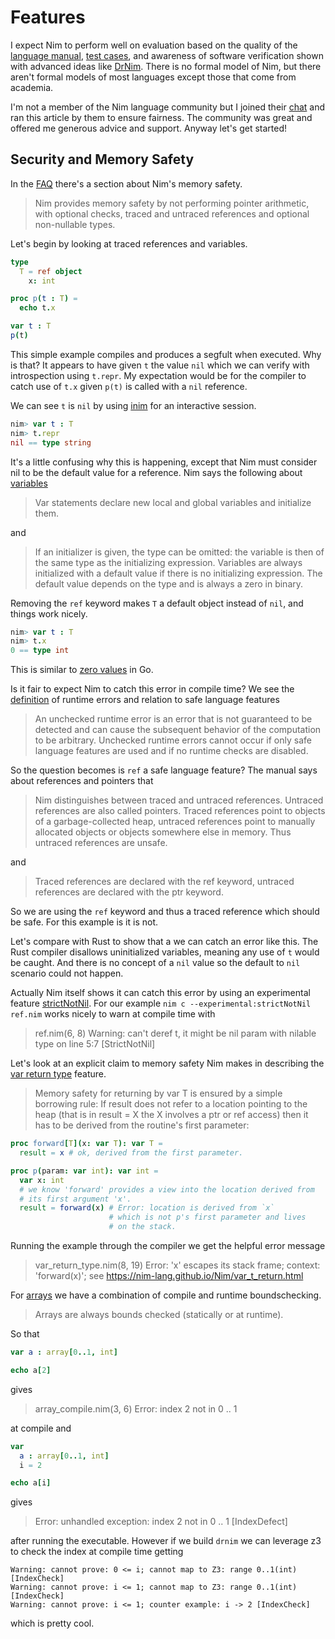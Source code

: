 # Features

I expect Nim to perform well on evaluation based on the quality of the [language manual](https://nim-lang.org/docs/manual.html), [test cases](https://github.com/nim-lal/tsts), and awareness of software verification shown with advanced ideas like [DrNim](https://nim-lang.org/docs/drnim.html).
There is no formal model of Nim, but there aren't formal models of most languages except those that come from academia.

I'm not a member of the Nim language community but I joined their [chat](https://nim-lang.org/community.html) and ran this article by them to ensure fairness. The community was great and offered me generous advice and support. Anyway let's get started!

## Security and Memory Safety

In the [FAQ](https://nim-lang.org/faq.html) there's a section about Nim's memory safety.

> Nim provides memory safety by not performing pointer arithmetic, with optional checks, traced and untraced references and optional non-nullable types.

Let's begin by looking at traced references and variables.

```nim
type
  T = ref object
    x: int

proc p(t : T) =
  echo t.x

var t : T
p(t)
```

This simple example compiles and produces a segfult when executed.
Why is that? It appears to have given `t` the value `nil` which we can verify with introspection using `t.repr`.
My expectation would be for the compiler to catch use of `t.x` given `p(t)` is called with a `nil` reference.

We can see `t` is `nil` by using [inim](https://github.com/inim-repl/INim) for an interactive session.

```nim
nim> var t : T
nim> t.repr
nil == type string
```

It's a little confusing why this is happening, except that Nim must consider nil to be the default value for a reference.
Nim says the following about [variables](https://nim-lang.org/docs/manual.html#statements-and-expressions-var-statement)

> Var statements declare new local and global variables and initialize them.

and

> If an initializer is given, the type can be omitted: the variable is then of the same type as the initializing expression. Variables are always initialized with a default value if there is no initializing expression. The default value depends on the type and is always a zero in binary. 


Removing the `ref` keyword makes `T` a default object instead of `nil`, and things work nicely.

```nim
nim> var t : T
nim> t.x
0 == type int
```

This is similar to [zero values](https://go.dev/tour/basics/12) in Go.

Is it fair to expect Nim to catch this error in compile time? We see the [definition](https://nim-lang.org/docs/manual.html#definitions) of runtime errors and relation to safe language features

> An unchecked runtime error is an error that is not guaranteed to be detected and can cause the subsequent behavior of the computation to be arbitrary. Unchecked runtime errors cannot occur if only safe language features are used and if no runtime checks are disabled.

So the question becomes is `ref` a safe language feature? The manual says about references and pointers that

> Nim distinguishes between traced and untraced references. Untraced references are also called pointers. Traced references point to objects of a garbage-collected heap, untraced references point to manually allocated objects or objects somewhere else in memory. Thus untraced references are unsafe.

and

> Traced references are declared with the ref keyword, untraced references are declared with the ptr keyword. 

So we are using the `ref` keyword and thus a traced reference which should be safe. For this example is it is not.

Let's compare with Rust to show that a we can catch an error like this. The Rust compiler disallows uninitialized variables, meaning any use of `t` would be caught. And there is no concept of a `nil` value so the default to `nil` scenario could not happen.

Actually Nim itself shows it can catch this error by using an experimental feature [strictNotNil](https://nim-lang.org/docs/manual_experimental.html#strict-not-nil-checking).
For our example `nim c --experimental:strictNotNil ref.nim` works nicely to warn at compile time with

> ref.nim(6, 8) Warning: can't deref t, it might be nil param with nilable type on line 5:7 [StrictNotNil]

Let's look at an explicit claim to memory safety Nim makes in describing the [var return type](https://nim-lang.org/docs/manual.html#procedures-var-return-type) feature.

> Memory safety for returning by var T is ensured by a simple borrowing rule: If result does not refer to a location pointing to the heap (that is in result = X the X involves a ptr or ref access) then it has to be derived from the routine's first parameter:

```nim
proc forward[T](x: var T): var T =
  result = x # ok, derived from the first parameter.

proc p(param: var int): var int =
  var x: int
  # we know 'forward' provides a view into the location derived from
  # its first argument 'x'.
  result = forward(x) # Error: location is derived from `x`
                      # which is not p's first parameter and lives
                      # on the stack.
```

Running the example through the compiler we get the helpful error message

> var_return_type.nim(8, 19) Error: 'x' escapes its stack frame; context: 'forward(x)'; see https://nim-lang.github.io/Nim/var_t_return.html

For [arrays](https://nim-lang.org/docs/manual.html#types-array-and-sequence-types) we have a combination of compile and runtime boundschecking.

> Arrays are always bounds checked (statically or at runtime).

So that

```nim
var a : array[0..1, int]

echo a[2]
```

gives

> array_compile.nim(3, 6) Error: index 2 not in 0 .. 1

at compile and

```nim
var
  a : array[0..1, int]
  i = 2

echo a[i]
```

gives

> Error: unhandled exception: index 2 not in 0 .. 1 [IndexDefect]

after running the executable. However if we build `drnim` we can leverage z3 to check the index at compile time getting

```
Warning: cannot prove: 0 <= i; cannot map to Z3: range 0..1(int) [IndexCheck]
Warning: cannot prove: i <= 1; cannot map to Z3: range 0..1(int) [IndexCheck]
Warning: cannot prove: i <= 1; counter example: i -> 2 [IndexCheck]
```

which is pretty cool.
